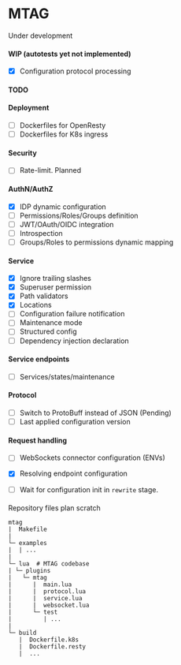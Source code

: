 # MTAG

Under development


#### WIP (autotests yet not implemented)

- [x] Configuration protocol processing

#### TODO


#### Deployment

- [ ] Dockerfiles for OpenResty
- [ ] Dockerfiles for K8s ingress

#### Security

- [ ] Rate-limit. Planned

#### AuthN/AuthZ

- [x] IDP dynamic configuration
- [ ] Permissions/Roles/Groups definition
- [ ] JWT/OAuth/OIDC integration
- [ ] Introspection
- [ ] Groups/Roles to permissions dynamic mapping

#### Service

- [x] Ignore trailing slashes
- [x] Superuser permission
- [x] Path validators
- [x] Locations
- [ ] Configuration failure notification
- [ ] Maintenance mode
- [ ] Structured config
- [ ] Dependency injection declaration

#### Service endpoints

- [ ] Services/states/maintenance

#### Protocol

- [ ] Switch to ProtoBuff instead of JSON (Pending)
- [ ] Last applied configuration version

#### Request handling

- [ ] WebSockets connector configuration (ENVs)
- [x] Resolving endpoint configuration
- [ ] Wait for configuration init in `rewrite` stage.


####

Repository files plan scratch

```shell
mtag    
|  Makefile
|
└─ examples
|  | ...
|
└─ lua  # MTAG codebase
| └─ plugins
|   └─ mtag
|      |  main.lua 
|      |  protocol.lua 
|      |  service.lua 
|      |  websocket.lua 
|      └─ test
|         | ...
|
└─ build
   |  Dockerfile.k8s
   |  Dockerfile.resty
   |  ...

```